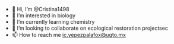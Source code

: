 - 👋 Hi, I’m @Cristina1498
- 👀 I’m interested in biology
- 🌱 I’m currently learning chemistry
- 💞️ I’m looking to collaborate on ecological restoration projectsec
- 📫 How to reach me ic.yepezpalafox@ugto.mx

<!---
Cristina1498/Cristina1498 is a ✨ special ✨ repository because its `README.md` (this file) appears on your GitHub profile.
You can click the Preview link to take a look at your changes.
--->
